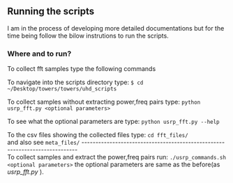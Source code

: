 ## Running the scripts 

I am in the process of developing more detailed documentations but for the time being follow the bilow instrutions to run the scripts.

### Where and to run?
To collect fft samples type the following commands

To navigate into the scripts directory type: `$ cd ~/Desktop/towers/towers/uhd_scripts`</br>

To collect samples without extracting power,freq pairs type: `python usrp_fft.py <optional parameters>`</br>

To see what the optional parameters are type: `python usrp_fft.py --help` </br>

To the csv files showing the collected files type: `cd fft_files/`</br> and also see `meta_files/`
----------------------------------------------------------------------------</br>
To collect samples and extract the power,freq pairs run: `./usrp_commands.sh <optional parameters>` the optional parameters are same as the before(as _usrp_fft.py <optional parameters>_).



